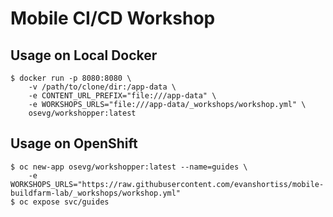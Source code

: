 # Mobile CI/CD Workshop

## Usage on Local Docker
```
$ docker run -p 8080:8080 \
    -v /path/to/clone/dir:/app-data \
    -e CONTENT_URL_PREFIX="file:///app-data" \
    -e WORKSHOPS_URLS="file:///app-data/_workshops/workshop.yml" \
    osevg/workshopper:latest
```

## Usage on OpenShift
```
$ oc new-app osevg/workshopper:latest --name=guides \
    -e WORKSHOPS_URLS="https://raw.githubusercontent.com/evanshortiss/mobile-buildfarm-lab/_workshops/workshop.yml"
$ oc expose svc/guides
```